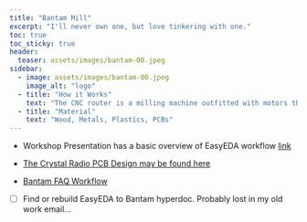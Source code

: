 ```yaml
---
title: "Bantam Mill"
excerpt: "I'll never own one, but love tinkering with one."
toc: true
toc_sticky: true
header:
  teaser: assets/images/bantam-00.jpeg
sidebar:
  - image: assets/images/bantam-00.jpeg
    image_alt: "logo"
  - title: "How it Works"
    text: "The CNC router is a milling machine outfitted with motors that precisely control each axis (CNC stands for Computer Numerical Control). It is a subtractive process which uses a moving spinning bit or cutter to cut through material. The bits of the router can be switched out; we have a range of bits. Material can be cut along two or three dimensions. This one just happens to cut smaller stuff and is really good at milling FR-4"
  - title: "Material"
    text: "Wood, Metals, Plastics, PCBs"
---
```


- Workshop Presentation has a basic overview of EasyEDA workflow [link](https://docs.google.com/presentation/d/1wFXR2XzHEUMcnEisuWfSKnHHPO786nNNVM1-aH49ChI/edit?usp=sharing)

- [The Crystal Radio PCB Design may be found here](https://oshwlab.com/brandonklevence/crystalradio)

- [Bantam FAQ Workflow](https://support.bantamtools.com/hc/en-us/articles/360037787874-Light-Up-PCB-Badge)

- [ ] Find or rebuild EasyEDA to Bantam hyperdoc. Probably lost in my old work email...